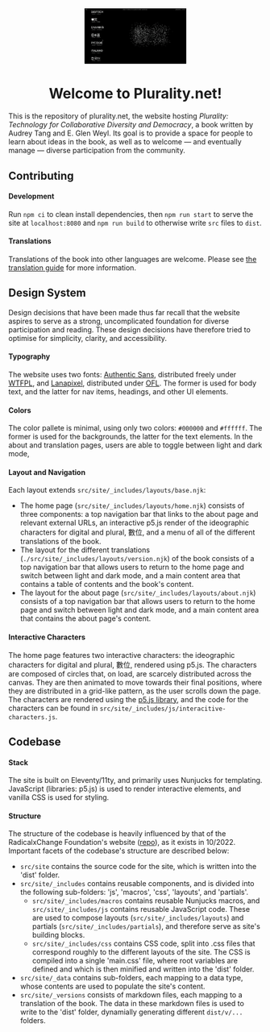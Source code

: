 <div align="center" style="margin-top: 5px; margin-bottom: 10px;">
  <a href="https://plurality.net"><img alt="Plurality.net" src="./docs/img/plurality-landing.gif" width="40%"></a>
  <h1>Welcome to Plurality.net!</h1>
</div>

This is the repository of plurality.net, the website hosting _Plurality: Technology for Collaborative Diversity and Democracy_, a book written by Audrey Tang and E. Glen Weyl. Its goal is to provide a space for people to learn about ideas in the book, as well as to welcome — and eventually manage — diverse participation from the community.

## Contributing

#### Development

Run `npm ci` to clean install dependencies, then `npm run start` to serve the site at `localhost:8080` and `npm run build` to otherwise write `src` files to `dist`.

#### Translations

Translations of the book into other languages are welcome. Please see [the translation guide](./docs/translation.md) for more information.

## Design System

Design decisions that have been made thus far recall that the website aspires to serve as a strong, uncomplicated foundation for diverse participation and reading. These design decisions have therefore tried to optimise for simplicity, clarity, and accessibility.

#### Typography

The website uses two fonts: [Authentic Sans](https://authentic.website/sans), distributed freely under [WTFPL](http://www.wtfpl.net/), and [Lanapixel](https://opengameart.org/content/lanapixel-localization-friendly-pixel-font), distributed under [OFL](./src/site/_data/fonts/lanapixel/LanaPixel_OpenFontLicense.txt). The former is used for body text, and the latter for nav items, headings, and other UI elements.

#### Colors

The color pallete is minimal, using only two colors: `#000000` and `#ffffff`. The former is used for the backgrounds, the latter for the text elements. In the about and translation pages, users are able to toggle between light and dark mode,

#### Layout and Navigation

Each layout extends `src/site/_includes/layouts/base.njk`:

- The home page (`src/site/_includes/layouts/home.njk`) consists of three components: a top navigation bar that links to the about page and relevant external URLs, an interactive p5.js render of the ideographic characters for digital and plural, 數位, and a menu of all of the different translations of the book.
- The layout for the different translations (`./src/site/_includes/layouts/version.njk`) of the book consists of a top navigation bar that allows users to return to the home page and switch between light and dark mode, and a main content area that contains a table of contents and the book's content.
- The layout for the about page (`src/site/_includes/layouts/about.njk`) consists of a top navigation bar that allows users to return to the home page and switch between light and dark mode, and a main content area that contains the about page's content.

#### Interactive Characters

The home page features two interactive characters: the ideographic characters for digital and plural, 數位, rendered using p5.js. The characters are composed of circles that, on load, are scarcely distributed across the canvas. They are then animated to move towards their final positions, where they are distributed in a grid-like pattern, as the user scrolls down the page. The characters are rendered using the [p5.js library](https://p5js.org/), and the code for the characters can be found in `src/site/_includes/js/interacitive-characters.js`.

## Codebase

#### Stack

The site is built on Eleventy/11ty, and primarily uses Nunjucks for templating. JavaScript (libraries: p5.js) is used to render interactive elements, and vanilla CSS is used for styling.

#### Structure

The structure of the codebase is heavily influenced by that of the RadicalxChange Foundation's website ([repo](https://github.com/RadicalxChange/www])), as it exists in 10/2022. Important facets of the codebase's structure are described below:

- `src/site` contains the source code for the site, which is written into the 'dist' folder.
- `src/site/_includes` contains reusable components, and is divided into the following sub-folders: 'js', 'macros', 'css', 'layouts', and 'partials'.
  - `src/site/_includes/macros` contains reusable Nunjucks macros, and `src/site/_includes/js` contains reusable JavaScript code. These are used to compose layouts (`src/site/_includes/layouts`) and partials (`src/site/_includes/partials`), and therefore serve as site's building blocks.
  - `src/site/_includes/css` contains CSS code, split into .css files that correspond roughly to the different layouts of the site. The CSS is compiled into a single 'main.css' file, where root variables are defined and which is then minified and written into the 'dist' folder.
- `src/site/_data` contains sub-folders, each mapping to a data type, whose contents are used to populate the site's content.
- `src/site/_versions` consists of markdown files, each mapping to a translation of the book. The data in these markdown files is used to write to the 'dist' folder, dynamially generating different `dist/v/...` folders.
